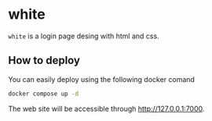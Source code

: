 # white

`white` is a login page desing with html and css.

## How to deploy

You can easily deploy using the following docker comand

```sh
docker compose up -d
```

The web site will be accessible through http://127.0.0.1:7000.